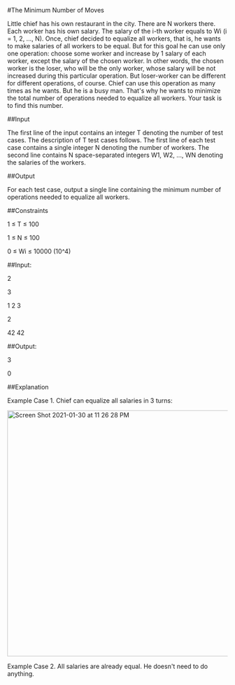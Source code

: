 #The Minimum Number of Moves

Little chief has his own restaurant in the city. There are N workers there. Each worker has his own salary. 
The salary of the i-th worker equals to Wi (i = 1, 2, ..., N). 
Once, chief decided to equalize all workers, that is, he wants to make salaries of all workers to be equal. 
But for this goal he can use only one operation: choose some worker and increase by 1 salary of each worker, except the salary of the chosen worker. 
In other words, the chosen worker is the loser, who will be the only worker, whose salary will be not increased during this particular operation. 
But loser-worker can be different for different operations, of course. Chief can use this operation as many times as he wants. But he is a busy man. 
That's why he wants to minimize the total number of operations needed to equalize all workers. Your task is to find this number.

##Input

The first line of the input contains an integer T denoting the number of test cases. 
The description of T test cases follows. The first line of each test case contains a single integer N denoting the number of workers. 
The second line contains N space-separated integers W1, W2, ..., WN denoting the salaries of the workers.

##Output

For each test case, output a single line containing the minimum number of operations needed to equalize all workers.

##Constraints

1 ≤ T ≤ 100

1 ≤ N ≤ 100

0 ≤ Wi ≤ 10000 (10^4)

##Input:

2

3

1 2 3

2

42 42

##Output:

3

0

##Explanation

Example Case 1. Chief can equalize all salaries in 3 turns:

<img width="562" alt="Screen Shot 2021-01-30 at 11 26 28 PM" src="https://user-images.githubusercontent.com/69542867/106376521-57b75480-6353-11eb-90b2-f233bb9f188b.png">

Example Case 2. All salaries are already equal. He doesn't need to do anything.
